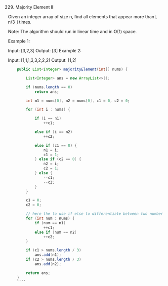 229. Majority Element II

Given an integer array of size n, find all elements that appear more than ⌊ n/3 ⌋ times.

Note: The algorithm should run in linear time and in O(1) space.

Example 1:

Input: [3,2,3]
Output: [3]
Example 2:

Input: [1,1,1,3,3,2,2,2]
Output: [1,2]

````java
	public List<Integer> majorityElement(int[] nums) {

		List<Integer> ans = new ArrayList<>();

		if (nums.length == 0)
			return ans;

		int n1 = nums[0], n2 = nums[0], c1 = 0, c2 = 0;

		for (int i : nums) {

			if (i == n1)
				++c1;

			else if (i == n2)
				++c2;

			else if (c1 == 0) {
				n1 = i;
				c1 = 1;
			} else if (c2 == 0) {
				n2 = i;
				c2 = 1;
			} else {
				--c1;
				--c2;
			}
		}

		c1 = 0;
		c2 = 0;

		// here the to use if else to differentiate between two number
		for (int num : nums) {
			if (num == n1)
				++c1;
			else if (num == n2)
				++c2;
		}

		if (c1 > nums.length / 3)
			ans.add(n1);
		if (c2 > nums.length / 3)
			ans.add(n2);

		return ans;
	}
	````